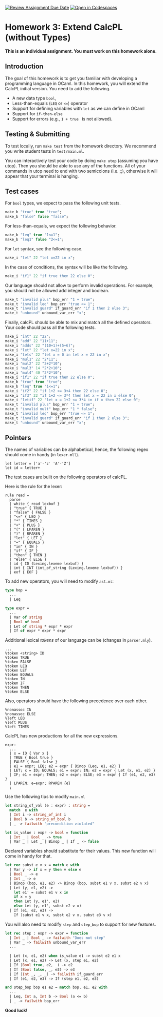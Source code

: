 [![Review Assignment Due Date](https://classroom.github.com/assets/deadline-readme-button-24ddc0f5d75046c5622901739e7c5dd533143b0c8e959d652212380cedb1ea36.svg)](https://classroom.github.com/a/wRzBbZa6)
[![Open in Codespaces](https://classroom.github.com/assets/launch-codespace-7f7980b617ed060a017424585567c406b6ee15c891e84e1186181d67ecf80aa0.svg)](https://classroom.github.com/open-in-codespaces?assignment_repo_id=12474213)
# Homework 3: Extend CalcPL (without Types)

**This is an individual assignment. You must work on this homework alone.**


## Introduction
The goal of this homework is to get you familiar with developing a programming language in OCaml. 
In this homework, you will extend the CalcPL initial version. You need to add the following. 

- A new data type `bool`,
- Less-than-equals (`LEQ` or `<=`) operator
- Support for defining variables with `let` as we can define in OCaml
- Support for `if-then-else`
- Support for errors (e.g., `1 + true ` is not allowed). 

## Testing & Submitting
To test locally, run `make test` from the homework directory. We recommend you write student tests in `test/main.ml`.

You can interactively test your code by doing `make utop` (assuming you have utop). Then you should be able to use any of the functions. All of your commands in utop need to end with two semicolons (i.e. ;;), otherwise it will appear that your terminal is hanging.

## Test cases 

For `bool` types, we expect to pass the following unit tests.

```ocaml
make_b "true" true "true";
make_b "false" false "false";
```

For less-than-equals, we expect the following behavior. 

```ocaml
make_b "leq" true "1<=1";
make_b "leq1" false "2<=1";
```

For `let` syntax, see the following case.

```ocaml
make_i "let" 22 "let x=22 in x";
```

In the case of conditions, the syntax will be like the following. 

```ocaml
make_i "if1" 22 "if true then 22 else 0";
```

Our language should not allow to perform invalid operations. For example, you should not be allowed add integer and boolean. 

```ocaml
make_t "invalid plus" bop_err "1 + true";
make_t "invalid leq" bop_err "true <= 1";
make_t "invalid guard" if_guard_err "if 1 then 2 else 3";
make_t "unbound" unbound_var_err "x";
```

Finally, calcPL should be able to mix and match all the defined operators. Your code should pass all the following tests.
```ocaml
make_i "int" 22 "22";
make_i "add" 22 "11+11";
make_i "adds" 22 "(10+1)+(5+6)";
make_i "let" 22 "let x=22 in x";
make_i "lets" 22 "let x = 0 in let x = 22 in x";
make_i "mul1" 22 "2*11";
make_i "mul2" 22 "2+2*10";
make_i "mul3" 14 "2*2+10";
make_i "mul4" 40 "2*2*10";
make_i "if1" 22 "if true then 22 else 0";
make_b "true" true "true";
make_b "leq" true "1<=1";
make_i "if2" 22 "if 1+2 <= 3+4 then 22 else 0";
make_i "if3" 22 "if 1+2 <= 3*4 then let x = 22 in x else 0";
make_i "letif" 22 "let x = 1+2 <= 3*4 in if x then 22 else 0";
make_t "invalid plus" bop_err "1 + true";
make_t "invalid mult" bop_err "1 * false";
make_t "invalid leq" bop_err "true <= 1";
make_t "invalid guard" if_guard_err "if 1 then 2 else 3";
make_t "unbound" unbound_var_err "x";
```

## Pointers



The names of variables can be alphabetical, hence, the following regex should come in handy (in `lexer.mll`).

```text
let letter = ['a'-'z' 'A'-'Z']
let id = letter+
```
The test cases are built on the following operators of calcPL.

Here is the rule for the lexer:

```text
rule read =
  parse
  | white { read lexbuf }
  | "true" { TRUE }
  | "false" { FALSE }
  | "<=" { LEQ }
  | "*" { TIMES }
  | "+" { PLUS }
  | "(" { LPAREN }
  | ")" { RPAREN }
  | "let" { LET }
  | "=" { EQUALS }
  | "in" { IN }
  | "if" { IF }
  | "then" { THEN }
  | "else" { ELSE }
  | id { ID (Lexing.lexeme lexbuf) }
  | int { INT (int_of_string (Lexing.lexeme lexbuf)) }
  | eof { EOF }
```

To add new operators, you will need to modify `ast.ml`:

```ocaml
type bop =
  ... 
  | Leq

type expr =
  ... 
  | Var of string
  | Bool of bool
  | Let of string * expr * expr
  | If of expr * expr * expr
```

Additional lexical *tokens* of our language can be (changes in `parser.mly`). 

```text
...
%token <string> ID
%token TRUE
%token FALSE
%token LEQ
%token LET
%token EQUALS
%token IN
%token IF
%token THEN
%token ELSE
```
Also, operators should have the following precedence over each other.

```text
%nonassoc IN
%nonassoc ELSE
%left LEQ
%left PLUS
%left TIMES
```

CalcPL has new productions for all the new expressions. 

```text
expr:
  ...
  | x = ID { Var x }
  | TRUE { Bool true }
  | FALSE { Bool false }
  | e1 = expr; LEQ; e2 = expr { Binop (Leq, e1, e2) }
  | LET; x = ID; EQUALS; e1 = expr; IN; e2 = expr { Let (x, e1, e2) }
  | IF; e1 = expr; THEN; e2 = expr; ELSE; e3 = expr { If (e1, e2, e3) }
  | LPAREN; e=expr; RPAREN {e}
  ;
```
Use the following tips to modify `main.ml`

```ocaml
let string_of_val (e : expr) : string =
  match  e with
  | Int i -> string_of_int i
  | Bool b -> string_of_bool b
  | _ -> failwith "precondition violated"
```

```ocaml
let is_value : expr -> bool = function 
  | Int _ | Bool _ -> true
  | Var _ | Let _ | Binop _ | If _ -> false
```

Declared variables should substitute for their values. This new function will come in handy for that.

```ocaml
let rec subst e v x = match e with
  | Var y -> if x = y then v else e
  | Bool _ -> e
  | Int _ -> e
  | Binop (bop, e1, e2) -> Binop (bop, subst e1 v x, subst e2 v x)
  | Let (y, e1, e2) ->
    let e1' = subst e1 v x in
    if x = y
    then Let (y, e1', e2)
    else Let (y, e1', subst e2 v x)
  | If (e1, e2, e3) -> 
    If (subst e1 v x, subst e2 v x, subst e3 v x)
```
You will also need to modify `step` and `step_bop` to support for new features. 

```ocaml
let rec step : expr -> expr = function
  | Int _ | Bool _ -> failwith "Does not step"
  | Var _ -> failwith unbound_var_err
  ...
  
  | Let (x, e1, e2) when is_value e1 -> subst e2 e1 x
  | Let (x, e1, e2) -> Let (x, step e1, e2)
  | If (Bool true, e2, _) -> e2
  | If (Bool false, _, e3) -> e3
  | If (Int _, _, _) -> failwith if_guard_err
  | If (e1, e2, e3) -> If (step e1, e2, e3)

and step_bop bop e1 e2 = match bop, e1, e2 with
  ...
  | Leq, Int a, Int b -> Bool (a <= b)
  | _ -> failwith bop_err
```

**Good luck!**

